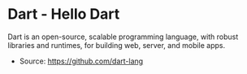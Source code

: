 #  Dart - Hello Dart
Dart is an open-source, scalable programming language, with robust libraries and runtimes, for building web, server, and mobile apps.
-   Source: https://github.com/dart-lang